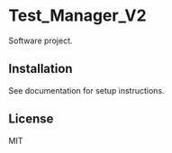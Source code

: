 # Test_Manager_V2

Software project.

## Installation
See documentation for setup instructions.

## License
MIT
